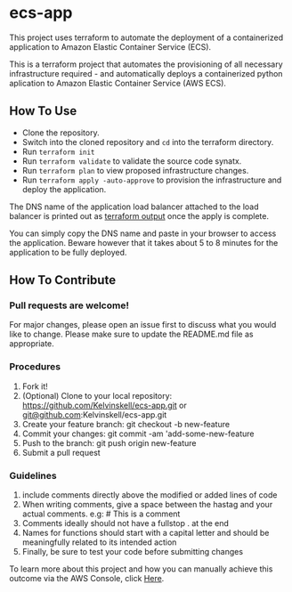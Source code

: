 # ecs-app
This project uses terraform to automate the deployment of a containerized application to Amazon Elastic Container Service (ECS).

This is a terraform project that automates the provisioning of all necessary infrastructure required  - and automatically deploys a containerized python aplication to Amazon Elastic Container Service (AWS ECS).


## How To Use
- Clone the repository.
- Switch into the cloned repository and `cd` into the terraform directory.
- Run `terraform init`
- Run `terraform validate` to validate the source code synatx.
- Run `terraform plan` to view proposed infrastructure changes.
- Run `terraform apply -auto-approve` to provision the infrastructure and deploy the application.

The DNS name of the application load balancer attached to the load balancer is printed out as [terraform output](https://developer.hashicorp.com/terraform/language/values/outputs) once the apply is complete.

You can simply copy the DNS name and paste in your browser to access the application. Beware however that it takes about 5 to 8 minutes for the application to be fully deployed.


## How To Contribute

### Pull requests are welcome!
For major changes, please open an issue first to discuss what you would like to change. Please make sure to update the README.md file as appropriate.

### Procedures
1. Fork it!
2. (Optional) Clone to your local repository: https://github.com/Kelvinskell/ecs-app.git or git@github.com:Kelvinskell/ecs-app.git
3. Create your feature branch: git checkout -b new-feature
4. Commit your changes: git commit -am 'add-some-new-feature
5. Push to the branch: git push origin new-feature
6. Submit a pull request

### Guidelines
1. include comments directly above the modified or added lines of code
2. When writing comments, give a space between the hastag and your actual comments. e.g: # This is a comment
3. Comments ideally should not have a fullstop . at the end
4. Names for functions should start with a capital letter and should be meaningfully related to its intended action
5. Finally, be sure to test your code before submitting changes

To learn more about this project and how you can manually achieve this outcome via the AWS Console, click [Here]().
